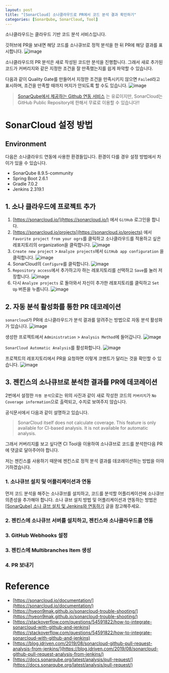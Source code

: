 ```yaml
---
layout: post
title: "[SonarCloud] 소나클라우드로 PR에서 코드 분석 결과 확인하기"
categories: [SonarQube, SonarCloud, Tool]
---
```


소나클라우드는 클라우드 기반 코드 분석 서비스입니다.

깃허브에 PR을 보내면 해당 코드를 소나큐브로 정적 분석을 한 뒤 PR에 해당 결과를 표시합니다.
![image](https://user-images.githubusercontent.com/56301069/146436801-94d40ea2-f2e4-42ba-8c65-20fd72fa4c5f.png)

소나클라우드의 PR 분석은 새로 작성된 코드만 분석을 진행합니다.
그래서 새로 추가된 코드가 커버리지와 같은 지정한 조건을 잘 만족했는지를 쉽게 파악할 수 있습니다.

다음과 같이 Quality Gate를 만들어서 지정한 조건을 만족시키지 않으면 `Failed`라고 표시하며, 조건을 만족할 때까지 머지가 안되도록 할 수도 있습니다.
![image](https://user-images.githubusercontent.com/56301069/146436856-bc10fba1-300c-4ba1-80d6-b06a000f1f89.png)

> [SonarQube에서 제공하는 Github 연동 서비스](https://www.sonarqube.org/github-integration/?gads_campaign=Asia-SonarQube&gads_ad_gr%5B) 는 유료이지만,
SonarCloud는 GitHub Public Repository에 한해서 무료로 이용할 수 있습니다!!

# SonarCloud 설정 방법
## Environment
다음은 소나클라우드 연동에 사용한 환경들입니다.
환경이 다를 경우 설정 방법에서 차이가 있을 수 있습니다.
- SonarQube 8.9.5-community
- Spring Boot 2.6.1
- Gradle 7.0.2
- Jenkins 2.319.1

## 1. 소나 클라우드에 프로젝트 추가

1. [https://sonarcloud.io/](https://sonarcloud.io/) 에서 `GitHub` 로그인을 합니다.
2. [https://sonarcloud.io/projects](https://sonarcloud.io/projects) 에서 `Favorite project from your ogrs`를 클릭하고 소나클라우드를 적용하고 싶은 레포지토리의 organization을 클릭합니다.
   ![image](https://user-images.githubusercontent.com/56301069/146437034-e68b2c25-6f03-4742-a564-0beea2fee3d2.png)
3. `Create new project` > `Analyze projects`에서 `GitHub app configuration` 을 클릭합니다.
   ![image](https://user-images.githubusercontent.com/56301069/146437066-5cabffaa-ae63-4f28-8fad-199d2935c1d5.png)
4. SonarCloud의 `Configure`를 클릭합니다.
   ![image](https://user-images.githubusercontent.com/56301069/146437107-eac96d79-d8a0-46cd-92ed-fb5ca1c8848e.png)
5. `Repository access`에서 추가하고자 하는 레포지토리를 선택하고 `Save`를  눌러 저장합니다.
   ![image](https://user-images.githubusercontent.com/56301069/146437172-e5d2060c-bb45-46c4-b58a-b90b18864059.png)
6. 다시 `Analyze projects` 로 돌아와서 자신이 추가한 레포지토리를 클릭하고 `Set Up` 버튼을 누릅니다.
   ![image](https://user-images.githubusercontent.com/56301069/146437203-b02105ad-cb4b-413d-847f-f4ee36829a0a.png)


## 2. 자동 분석 활성화를 통한 PR 데코레이션

`sonarcloud`가 PR에 소나클라우드가 분석 결과를 알려주는 방법으로 자동 분석 활성화가 있습니다.
![image](https://user-images.githubusercontent.com/56301069/146437722-6ff376b5-d1c7-477a-a64f-69a3fe77a0af.png)


생성한 프로젝트에서 `Administration` > `Analysis Method`에 들어갑니다.
![image](https://user-images.githubusercontent.com/56301069/146437259-1d7f6c68-a6f6-42d9-be5f-f0509f2387c2.png)


`SonarCloud Automatic Analysis`를 활성화합니다.
![image](https://user-images.githubusercontent.com/56301069/146437295-a4ee0cf7-c1e0-49ec-b816-a6cded86a4e6.png)


프로젝트의 레포지토리에서 PR을 요청하면 이렇게 코멘트가 달리는 것을 확인할 수 있습니다.
![image](https://user-images.githubusercontent.com/56301069/146437722-6ff376b5-d1c7-477a-a64f-69a3fe77a0af.png)

## 3. 젠킨스의 소나큐브로 분석한 결과를 PR에 데코레이션
2번에서 설정한 `자동 분석`으로는 위의 사진과 같이 새로 작성한 코드의 `커버리지`가 `No Coverage information`으로 출력되고, 수치로 보여주지 않습니다.

공식문서에서 다음과 같이 설명하고 있습니다.
> SonarCloud itself does not calculate coverage. This feature is only available for CI-based analysis. It is not available for automatic analysis.

그래서 커버리지를 보고 싶다면 CI Tool을 이용하여 소나큐브로 코드를 분석한다음 PR에 댓글로 달아주어야 합니다.

저는 젠킨스를 사용하기 때문에 젠킨스로 정적 분석 결과를 데코레이션하는 방법을 이야기하겠습니다.

### 1. 소나큐브 설치 및 어플리케이션과 연동
먼저 코드 분석을 해주는 소나큐브를 설치하고, 코드를 분석할 어플리케이션에 소나큐브 의존성을 추가해야 합니다.
소나 큐브 설치 방법 및 어플리케이션과 연동하는 방법은 [[SonarQube] 소나 큐브 설치 및 Jenkins와 연동하기](https://hsik0225.github.io/sonarqube/jenkins/tool/2021/11/22/SonarQube-%EC%86%8C%EB%82%98%ED%81%90%EB%B8%8C/) 글을 참고해주세요. 

### 2. 젠킨스에 소나큐브 서버를 설치하고, 젠킨스와 소나클라우드를 연동
### 3. GitHub Webhooks 설정
### 3. 젠킨스에 Multibranches Item 생성
### 4. PR 보내기

# Reference

- [https://sonarcloud.io/documentation/](https://sonarcloud.io/documentation/)
- [https://hyeon9mak.github.io/sonarcloud-trouble-shooting/](https://hyeon9mak.github.io/sonarcloud-trouble-shooting/)
- [https://stackoverflow.com/questions/54591822/how-to-integrate-sonarcloud-with-github-and-jenkins](https://stackoverflow.com/questions/54591822/how-to-integrate-sonarcloud-with-github-and-jenkins)
- [https://blog.jdriven.com/2019/08/sonarcloud-github-pull-request-analysis-from-jenkins/](https://blog.jdriven.com/2019/08/sonarcloud-github-pull-request-analysis-from-jenkins/)
- [https://docs.sonarqube.org/latest/analysis/pull-request/](https://docs.sonarqube.org/latest/analysis/pull-request/)
